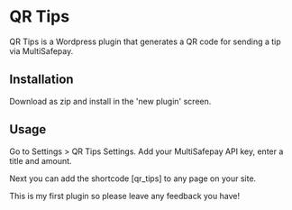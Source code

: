 # QR Tips

QR Tips is a Wordpress plugin that generates a QR code for sending a tip via MultiSafepay.

## Installation

Download as zip and install in the 'new plugin' screen.

## Usage

Go to Settings > QR Tips Settings.
Add your MultiSafepay API key, enter a title and amount.

Next you can add the shortcode [qr_tips] to any page on your site.

This is my first plugin so please leave any feedback you have!
